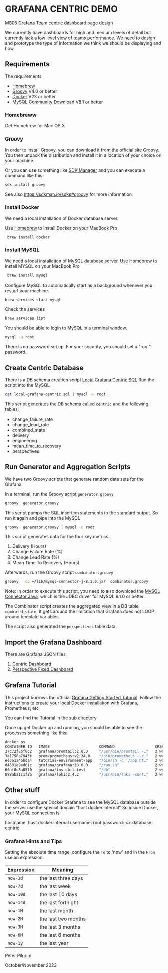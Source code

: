 # GRAFANA CENTRIC DEMO 

[MS05 Grafana Team centric dashboard page design](https://tools.hmcts.net/jira/browse/DTSSE-3660) 

We currently have dashboards for high and medium levels of detail but currently lack a low level view of teams performance.
We need to design and prototype the type of information we think we should be displaying and how.


## Requirements

The requirements

   * [Homebrew](https://brew.sh/)
   * [Groovy](https://groovy-lang.org/) V4.0 or better
   * [Docker](https://www.docker.com/products/docker-desktop/) V23 or better 
   * [MySQL Community Download](https://dev.mysql.com/downloads/mysql/) V8.1 or better

### Homebreww

Get Homebrew for Mac OS X

### Groovy

In order to install Groovy, you can download it from the official site [Groovy](https://groovy-lang.org/). 
You then unpack the distribution and install it in a location of your choice on your machine.

Or you can use something like [SDK Manager](https://sdkman.io/) and you can execute a command like this:

```zsh
sdk install groovy
```

See also https://sdkman.io/sdks#groovy for more information.


### Install Docker

We need a local installation of Docker database server.

Use [Homebrew](https://formulae.brew.sh/formula/docker) to install Docker on your MacBook Pro

```zsh
 brew install docker 
```

### Install MySQL 

We need a local installation of MySQL database server.
Use [Homebrew](https://brew.sh) to install MYSQL on your MacBook Pro

```zsh
 brew install mysql 
```

Configure MySQL to automatically start as a background whenever you restart your machine.

```zsh
brew services start mysql
```

Check the services 

```zsh
brew services list
```

You should be able to login to MySQL in a terminal window.

```zsh
mysql -u root
```

There is no password set up. For your security, you should set a "root" password. 


## Create Centric Database

There is a DB schema creation script [Local Grafana Centric SQL](local-grafana-centric.sql)
Run the script into the MySQL

```zsh
cat local-grafana-centric.sql | mysql -u root
```

This script generates the DB schema called `centric` and the following tables:

   * change_failure_rate
   * change_lead_rate
   * combined_state
   * delivery
   * engineering
   * mean_time_to_recovery
   * perspectives

## Run Generator and Aggregation Scripts

We have two Groovy scripts that generate random data sets for the Grafana.

In a terminal, run the Groovy script `generator.groovy`


```zsh
groovy  generator.groovy
```

This script pumps the SQL insertion statements to the standard output. So run it again and pipe into the MySQL

```zsh
groovy  generator.groovy | mysql -u root
```

This script generates data for the four key metrics.

  1. Delivery (Hours)
  2. Change Failure Rate (%)
  3. Change Lead Rate (%)
  4. Mean Time To Recovery (Hours) 

Afterwards, run the Groovy script `combinator.groovy`


```zsh
groovy  -cp ~/lib/mysql-connector-j-8.1.0.jar  combinator.groovy 
```

Note: In order to execute this script, you need to also download the 
[MySQL Connector Java](https://dev.mysql.com/downloads/connector/j/), 
which is the JDBC driver for MySQL 8.1.0 or better.


The Combinator script creates the aggregated view in a DB table `combined_state`. 
It gets around the limitation that Grafana does not LOOP around template variables.

The script also generated the `perspectives` table data.

## Import the Grafana Dashboard

There are Grafana JSON files

  1. [Centric Dashboard](Centric-Dashboard.json)
  2. [Perspective Fixed Dashboard](Fixed-Dashboard-Perspective.json)


## Grafana Tutorial

This project borrows the official [Grafana Getting Started Tutorial](https://grafana.com/tutorials/grafana-fundamentals/).
Follow the instructions to  create your local Docker installation with Grafana, Prometheus, etc

You can find the Tutorial in the [sub directory](tutorial-environment)

Once up get Docker up and running, you should be able to see the processes something like this:

```zsh
docker ps
CONTAINER ID   IMAGE                      COMMAND                  CREATED       STATUS       PORTS                    NAMES
37c72f8bf0c2   grafana/promtail:2.0.0     "/usr/bin/promtail -…"   2 weeks ago   Up 2 weeks                            tutorial-environment-promtail-1
3a1758a7943f   prom/prometheus:v2.34.0    "/bin/prometheus --c…"   2 weeks ago   Up 2 weeks   0.0.0.0:9090->9090/tcp   tutorial-environment-prometheus-1
ee561a4bbda4   tutorial-environment-app   "/bin/sh -c '/app ht…"   2 weeks ago   Up 2 weeks   0.0.0.0:8081->80/tcp     tutorial-environment-app-1
d4601e9ed01c   grafana/grafana:10.0.0     "/run.sh"                2 weeks ago   Up 2 weeks   0.0.0.0:3000->3000/tcp   tutorial-environment-grafana-1
60af0c8a0570   grafana/tns-db:latest      "/db"                    2 weeks ago   Up 2 weeks   0.0.0.0:8082->80/tcp     tutorial-environment-db-1
888ab21c1f26   grafana/loki:2.4.2         "/usr/bin/loki -conf…"   2 weeks ago   Up 2 weeks   0.0.0.0:3100->3100/tcp   tutorial-environment-loki-1
```


## Other stuff

In order to configure Docker Grafana to see the MySQL database outside the server use the special domain "host.docker.internal"
So inside Docker, your MySQL connection is:

   hostname:  host.docker.internal
   username:  root
   password:  <>
   database:  centric



### Grafana Hints and Tips

Setting the absolute time range, configure the `To` to 'now' 
and in the `From` use an expression:

| Expression | Meaning             |
|------------|---------------------|
| `now-3d`   | the last three days |
| `now-7d`   | the last week       |
| `now-10d`  | the last 10 days    |
| `now-14d`  | the last fortnight  |
| `now-1M`   | the last month      |
| `now-2M`   | the last two months |
| `now-3M`   | the last 3 months   |
| `now-6M`   | the last 6 months   |
| `now-1y`   | the last year       |



Peter Pilgrim

October/November 2023
